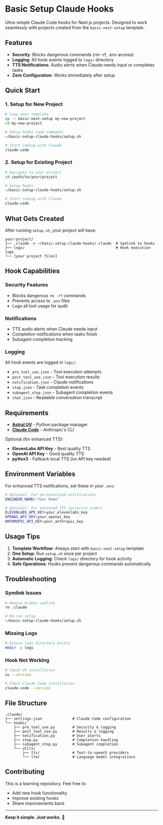 # Basic Setup Claude Hooks

Ultra-simple Claude Code hooks for Next.js projects. Designed to work seamlessly with projects created from the `basic-next-setup` template.

## Features

- **Security**: Blocks dangerous commands (rm -rf, .env access)
- **Logging**: All hook events logged to `logs/` directory
- **TTS Notifications**: Audio alerts when Claude needs input or completes tasks
- **Zero Configuration**: Works immediately after setup

## Quick Start

### 1. Setup for New Project

```bash
# Copy your template
cp -r basic-next-setup my-new-project
cd my-new-project

# Setup hooks (one command)
~/basic-setup-claude-hooks/setup.sh

# Start coding with Claude
claude-code
```

### 2. Setup for Existing Project

```bash
# Navigate to your project
cd /path/to/your/project

# Setup hooks
~/basic-setup-claude-hooks/setup.sh

# Start coding with Claude
claude-code
```

## What Gets Created

After running `setup.sh`, your project will have:

```
your-project/
├── .claude -> ~/basic-setup-claude-hooks/.claude  # Symlink to hooks
├── logs/                                          # Hook execution logs
└── [your project files]
```

## Hook Capabilities

### Security Features
- Blocks dangerous `rm -rf` commands
- Prevents access to `.env` files
- Logs all tool usage for audit

### Notifications
- TTS audio alerts when Claude needs input
- Completion notifications when tasks finish
- Subagent completion tracking

### Logging
All hook events are logged in `logs/`:
- `pre_tool_use.json` - Tool execution attempts
- `post_tool_use.json` - Tool execution results
- `notification.json` - Claude notifications
- `stop.json` - Task completion events
- `subagent_stop.json` - Subagent completion events
- `chat.json` - Readable conversation transcript

## Requirements

- **[Astral UV](https://docs.astral.sh/uv/)** - Python package manager
- **[Claude Code](https://docs.anthropic.com/en/docs/claude-code)** - Anthropic's CLI

Optional (for enhanced TTS):
- **ElevenLabs API Key** - Best quality TTS
- **OpenAI API Key** - Good quality TTS
- **pyttsx3** - Fallback local TTS (no API key needed)

## Environment Variables

For enhanced TTS notifications, set these in your `.env`:

```bash
# Optional: For personalized notifications
ENGINEER_NAME="Your Name"

# Optional: For enhanced TTS (priority order)
ELEVENLABS_API_KEY=your_elevenlabs_key
OPENAI_API_KEY=your_openai_key
ANTHROPIC_API_KEY=your_anthropic_key
```

## Usage Tips

1. **Template Workflow**: Always start with `basic-next-setup` template
2. **One Setup**: Run `setup.sh` once per project
3. **Automatic Logging**: Check `logs/` directory for hook activity
4. **Safe Operations**: Hooks prevent dangerous commands automatically

## Troubleshooting

### Symlink Issues
```bash
# Remove broken symlink
rm .claude

# Re-run setup
~/basic-setup-claude-hooks/setup.sh
```

### Missing Logs
```bash
# Ensure logs directory exists
mkdir -p logs
```

### Hook Not Working
```bash
# Check UV installation
uv --version

# Check Claude Code installation
claude-code --version
```

## File Structure

```
.claude/
├── settings.json              # Claude Code configuration
└── hooks/
    ├── pre_tool_use.py        # Security & logging
    ├── post_tool_use.py       # Results & logging
    ├── notification.py        # User alerts
    ├── stop.py                # Completion handling
    ├── subagent_stop.py       # Subagent completion
    └── utils/
        ├── tts/               # Text-to-speech providers
        └── llm/               # Language model integrations
```

## Contributing

This is a learning repository. Feel free to:
- Add new hook functionality
- Improve existing hooks
- Share improvements back

---

**Keep it simple. Just works.** 🚀